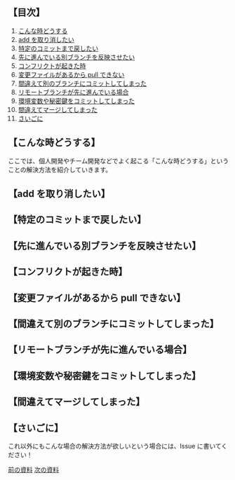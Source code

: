 ## 【目次】

1. [こんな時どうする](#こんな時どうする)
2. [add を取り消したい](#addを取り消したい)
3. [特定のコミットまで戻したい](#特定のコミットまで戻したい)
4. [先に進んでいる別ブランチを反映させたい](#先に進んでいる別ブランチを反映させたい)
5. [コンフリクトが起きた時](#コンフリクトが起きた時)
6. [変更ファイルがあるから pull できない](#変更ファイルがあるからpullできない)
7. [間違えて別のブランチにコミットしてしまった](#間違えて別のブランチにコミットしてしまった)
8. [リモートブランチが先に進んでいる場合](#リモートブランチが先に進んでいる場合)
9. [環境変数や秘密鍵をコミットしてしまった](#環境変数や秘密鍵をコミットしてしまった)
10. [間違えてマージしてしまった](#間違えてマージしてしまった)
11. [さいごに](#さいごに)

## 【こんな時どうする】

ここでは、個人開発やチーム開発などでよく起こる「こんな時どうする」ということの解決方法を紹介していきます。

## 【add を取り消したい】

## 【特定のコミットまで戻したい】

## 【先に進んでいる別ブランチを反映させたい】

## 【コンフリクトが起きた時】

## 【変更ファイルがあるから pull できない】

## 【間違えて別のブランチにコミットしてしまった】

## 【リモートブランチが先に進んでいる場合】

## 【環境変数や秘密鍵をコミットしてしまった】

## 【間違えてマージしてしまった】

## 【さいごに】

これ以外にもこんな場合の解決方法が欲しいという場合には、Issue に書いてください！

[前の資料](05.md) [次の資料](06.md)
